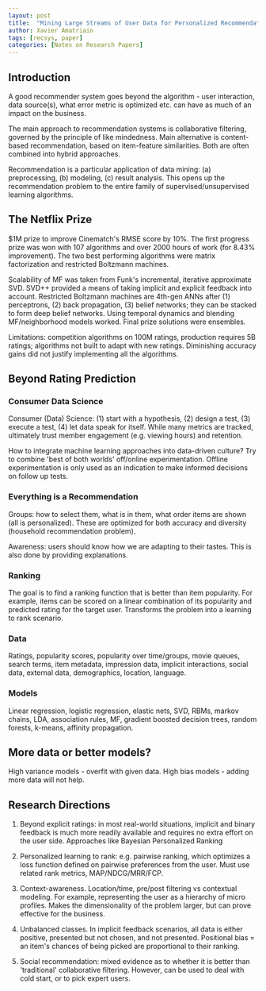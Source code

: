 ```yaml
---
layout: post
title:  "Mining Large Streams of User Data for Personalized Recommendations"
author: Xavier Amatriain
tags: [recsys, paper]
categories: [Notes on Research Papers]
---
```


## Introduction

A good recommender system goes beyond the algorithm - user interaction, data source(s), what error metric is optimized etc. can have as much of an impact on the business.

The main approach to recommendation systems is collaborative filtering, governed by the principle of like mindedness. Main alternative is content-based recommendation, based on item-feature similarities. Both are often combined into hybrid approaches.

Recommendation is a particular application of data mining: (a) preprocessing, (b) modeling, (c) result analysis. This opens up the recommendation problem to the entire family of supervised/unsupervised learning algorithms.

## The Netflix Prize

$1M prize to improve Cinematch's RMSE score by 10%. The first progress prize was won with 107 algorithms and over 2000 hours of work (for 8.43% improvement). The two best performing algorithms were matrix factorization and restricted Boltzmann machines. 

Scalability of MF was taken from Funk's incremental, iterative approximate SVD. SVD++ provided a means of taking implicit and explicit feedback into account. Restricted Boltzmann machines are 4th-gen ANNs after (1) perceptrons, (2) back propagation, (3) belief networks; they can be stacked to form deep belief networks. Using temporal dynamics and blending MF/neighborhood models worked. Final prize solutions were ensembles.

Limitations: competition algorithms on 100M ratings, production requires 5B ratings; algorithms not built to adapt with new ratings. Diminishing accuracy gains did not justify implementing all the algorithms.

## Beyond Rating Prediction

### Consumer Data Science

Consumer (Data) Science: (1) start with a hypothesis, (2) design a test, (3) execute a test, (4) let data speak for itself. While many metrics are tracked, ultimately trust member engagement (e.g. viewing hours) and retention.

How to integrate machine learning approaches into data-driven culture? Try to combine 'best of both worlds' off/online experimentation. Offline experimentation is only used as an indication to make informed decisions on follow up tests.

### Everything is a Recommendation

Groups: how to select them, what is in them, what order items are shown (all is personalized). These are optimized for both accuracy and diversity (household recommendation problem).

Awareness: users should know how we are adapting to their tastes. This is also done by providing explanations.

### Ranking

The goal is to find a ranking function that is better than item popularity. For example, items can be scored on a linear combination of its popularity and predicted rating for the target user. Transforms the problem into a learning to rank scenario.

### Data

Ratings, popularity scores, popularity over time/groups, movie queues, search terms, item metadata, impression data, implicit interactions, social data, external data, demographics, location, language.

### Models

Linear regression, logistic regression, elastic nets, SVD, RBMs, markov chains, LDA, association rules, MF, gradient boosted decision trees, random forests, k-means, affinity propagation.

## More data or better models?

High variance models - overfit with given data. High bias models - adding more data will not help. 

## Research Directions

1. Beyond explicit ratings: in most real-world situations, implicit and binary feedback is much more readily available and requires no extra effort on the user side. Approaches like Bayesian Personalized Ranking 

2. Personalized learning to rank: e.g. pairwise ranking, which optimizes a loss function defined on pairwise preferences from the user. Must use related rank metrics, MAP/NDCG/MRR/FCP.

3. Context-awareness. Location/time, pre/post filtering vs contextual modeling. For example, representing the user as a hierarchy of micro profiles. Makes the dimensionality of the problem larger, but can prove effective for the business.

4. Unbalanced classes. In implicit feedback scenarios, all data is either positive, presented but not chosen, and not presented. Positional bias = an item's chances of being picked are proportional to their ranking.

5. Social recommendation: mixed evidence as to whether it is better than 'traditional' collaborative filtering. However, can be used to deal with cold start, or to pick expert users.

